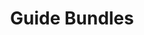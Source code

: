 ---
title: Guide Bundles
noindex: true
description: "Check out Linode's curated collections of Linux guides and tutorials."
---